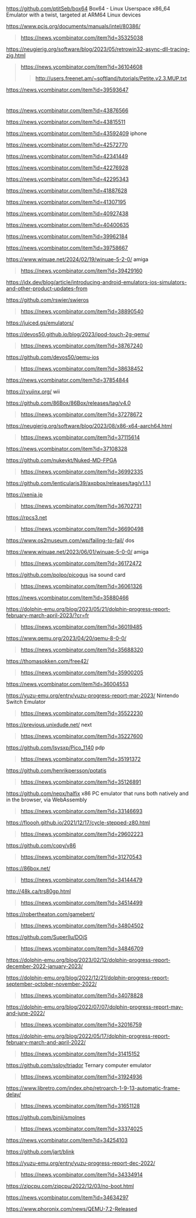 https://github.com/ptitSeb/box64 Box64 - Linux Userspace x86_64 Emulator with a twist, targeted at ARM64 Linux devices

https://www.pcjs.org/documents/manuals/intel/80386/
> https://news.ycombinator.com/item?id=35325038

https://neugierig.org/software/blog/2023/05/retrowin32-async-dll-tracing-zig.html
> https://news.ycombinator.com/item?id=36104608
> > http://users.freenet.am/~softland/tutorials/Petite.v2.3.MUP.txt

https://news.ycombinator.com/item?id=39593647

#
https://news.ycombinator.com/item?id=43876566

https://news.ycombinator.com/item?id=43815511

https://news.ycombinator.com/item?id=43592409 iphone

https://news.ycombinator.com/item?id=42572770

https://news.ycombinator.com/item?id=42341449

https://news.ycombinator.com/item?id=42276928

https://news.ycombinator.com/item?id=42295343

https://news.ycombinator.com/item?id=41887628

https://news.ycombinator.com/item?id=41307195

https://news.ycombinator.com/item?id=40927438

https://news.ycombinator.com/item?id=40400635

https://news.ycombinator.com/item?id=39962184

https://news.ycombinator.com/item?id=39758667

https://www.winuae.net/2024/02/19/winuae-5-2-0/ amiga
> https://news.ycombinator.com/item?id=39429160

https://idx.dev/blog/article/introducing-android-emulators-ios-simulators-and-other-product-updates-from

https://github.com/rswier/swieros
> https://news.ycombinator.com/item?id=38890540

https://juiced.gs/emulators/

https://devos50.github.io/blog/2023/ipod-touch-2g-qemu/
> https://news.ycombinator.com/item?id=38767240

https://github.com/devos50/qemu-ios
> https://news.ycombinator.com/item?id=38638452

https://news.ycombinator.com/item?id=37854844

https://ryujinx.org/ wii

https://github.com/86Box/86Box/releases/tag/v4.0
> https://news.ycombinator.com/item?id=37278672

https://neugierig.org/software/blog/2023/08/x86-x64-aarch64.html
> https://news.ycombinator.com/item?id=37115614

https://news.ycombinator.com/item?id=37108328

https://github.com/nukeykt/Nuked-MD-FPGA
> https://news.ycombinator.com/item?id=36992335

https://github.com/lenticularis39/axpbox/releases/tag/v1.1.1

https://xenia.jp
> https://news.ycombinator.com/item?id=36702731

https://rpcs3.net
> https://news.ycombinator.com/item?id=36690498

https://www.os2museum.com/wp/failing-to-fail/ dos

https://www.winuae.net/2023/06/01/winuae-5-0-0/ amiga
> https://news.ycombinator.com/item?id=36172472

https://github.com/polpo/picogus isa sound card
> https://news.ycombinator.com/item?id=36061326

https://news.ycombinator.com/item?id=35880466

https://dolphin-emu.org/blog/2023/05/21/dolphin-progress-report-february-march-april-2023/?cr=fr
> https://news.ycombinator.com/item?id=36019485

https://www.qemu.org/2023/04/20/qemu-8-0-0/
> https://news.ycombinator.com/item?id=35688320

https://thomasokken.com/free42/
> https://news.ycombinator.com/item?id=35900205

https://news.ycombinator.com/item?id=36004553

https://yuzu-emu.org/entry/yuzu-progress-report-mar-2023/ Nintendo Switch Emulator
> https://news.ycombinator.com/item?id=35522230

https://previous.unixdude.net/ next
> https://news.ycombinator.com/item?id=35227600

https://github.com/Isysxp/Pico_1140 pdp
> https://news.ycombinator.com/item?id=35191372

https://github.com/henrikpersson/potatis
> https://news.ycombinator.com/item?id=35126891

https://github.com/nepx/halfix x86 PC emulator that runs both natively and in the browser, via WebAssembly
> https://news.ycombinator.com/item?id=33146693

https://floooh.github.io/2021/12/17/cycle-stepped-z80.html
> https://news.ycombinator.com/item?id=29602223

https://github.com/copy/v86
> https://news.ycombinator.com/item?id=31270543

https://86box.net/
> https://news.ycombinator.com/item?id=34144479

http://48k.ca/trs80gp.html
> https://news.ycombinator.com/item?id=34514499

https://robertheaton.com/gamebert/
> https://news.ycombinator.com/item?id=34804502

https://github.com/SuperIlu/DOjS
> https://news.ycombinator.com/item?id=34846709

https://dolphin-emu.org/blog/2023/02/12/dolphin-progress-report-december-2022-january-2023/

https://dolphin-emu.org/blog/2022/12/21/dolphin-progress-report-september-october-november-2022/
> https://news.ycombinator.com/item?id=34078828

https://dolphin-emu.org/blog/2022/07/07/dolphin-progress-report-may-and-june-2022/
> https://news.ycombinator.com/item?id=32016759

https://dolphin-emu.org/blog/2022/05/17/dolphin-progress-report-february-march-and-april-2022/
> https://news.ycombinator.com/item?id=31415152

https://github.com/ssloy/triador Ternary computer emulator
> https://news.ycombinator.com/item?id=31924936

https://www.libretro.com/index.php/retroarch-1-9-13-automatic-frame-delay/
> https://news.ycombinator.com/item?id=31651128

https://github.com/binji/smolnes
> https://news.ycombinator.com/item?id=33374025

https://news.ycombinator.com/item?id=34254103

https://github.com/jart/blink

https://yuzu-emu.org/entry/yuzu-progress-report-dec-2022/
> https://news.ycombinator.com/item?id=34334914

https://zipcpu.com/zipcpu/2022/12/03/no-boot.html

https://news.ycombinator.com/item?id=34634297

https://www.phoronix.com/news/QEMU-7.2-Released